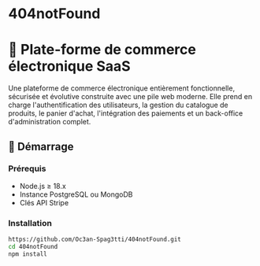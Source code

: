# 404notFound

# 🛒 Plate-forme de commerce électronique SaaS

Une plateforme de commerce électronique entièrement fonctionnelle, sécurisée et évolutive construite avec une pile web moderne. Elle prend en charge l'authentification des utilisateurs, la gestion du catalogue de produits, le panier d'achat, l'intégration des paiements et un back-office d'administration complet.


## 🚀 Démarrage

### Prérequis
- Node.js ≥ 18.x
- Instance PostgreSQL ou MongoDB
- Clés API Stripe

### Installation

```bash
https://github.com/Oc3an-Spag3tti/404notFound.git
cd 404notFound
npm install
```
